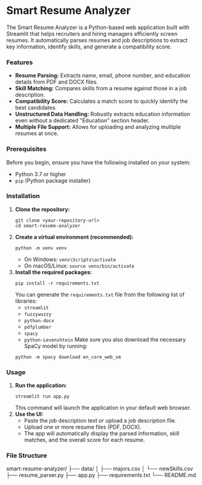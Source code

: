 # **Smart Resume Analyzer**

The Smart Resume Analyzer is a Python-based web application built with Streamlit that helps recruiters and hiring managers efficiently screen resumes. It automatically parses resumes and job descriptions to extract key information, identify skills, and generate a compatibility score.

### Features

* **Resume Parsing:** Extracts name, email, phone number, and education details from PDF and DOCX files.
* **Skill Matching:** Compares skills from a resume against those in a job description.
* **Compatibility Score:** Calculates a match score to quickly identify the best candidates.
* **Unstructured Data Handling:** Robustly extracts education information even without a dedicated "Education" section header.
* **Multiple File Support:** Allows for uploading and analyzing multiple resumes at once.

### Prerequisites

Before you begin, ensure you have the following installed on your system:

* Python 3.7 or higher
* `pip` (Python package installer)

### Installation

1.  **Clone the repository:**
    ```
    git clone <your-repository-url>
    cd smart-resume-analyzer
    ```
2.  **Create a virtual environment (recommended):**
    ```
    python -m venv venv
    ```
    * On Windows: `venv\Scripts\activate`
    * On macOS/Linux: `source venv/bin/activate`
3.  **Install the required packages:**
    ```
    pip install -r requirements.txt
    ```
    You can generate the `requirements.txt` file from the following list of libraries:
    * `streamlit`
    * `fuzzywuzzy`
    * `python-docx`
    * `pdfplumber`
    * `spacy`
    * `python-Levenshtein`
    Make sure you also download the necessary SpaCy model by running:
    ```
    python -m spacy download en_core_web_sm
    ```

### Usage

1.  **Run the application:**
    ```
    streamlit run app.py
    ```
    This command will launch the application in your default web browser.
2.  **Use the UI:**
    * Paste the job description text or upload a job description file.
    * Upload one or more resume files (PDF, DOCX).
    * The app will automatically display the parsed information, skill matches, and the overall score for each resume.

### File Structure

smart-resume-analyzer/
├── data/
│   ├── majors.csv
│   └── newSkills.csv
├── resume_parser.py
├── app.py
├── requirements.txt
└── README.md
